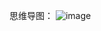 思维导图：
![image](https://note.youdao.com/yws/public/resource/4543bc6c05c92fbb3bffada21c21ec20/xmlnote/E00DE528394C48999033A40187101884/17560)